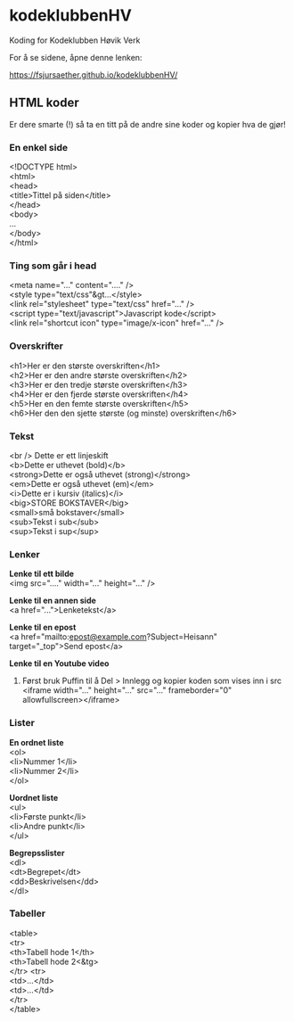 # kodeklubbenHV
Koding for Kodeklubben Høvik Verk

For å se sidene, åpne denne lenken:

https://fsjursaether.github.io/kodeklubbenHV/

## HTML koder
Er dere smarte (!) så ta en titt på de andre sine koder og kopier hva de gjør!

### En enkel side
&lt;!DOCTYPE html&gt;  
&lt;html&gt;  
  &lt;head&gt;  
  &lt;title&gt;Tittel på siden&lt;/title&gt;  
  &lt;/head&gt;  
  &lt;body&gt;  
  ...  
  &lt;/body&gt;  
&lt;/html&gt;  

### Ting som går i head
&lt;meta name="..." content="...." /&gt;  
&lt;style type="text/css"&gt...&lt;/style&gt;  
&lt;link rel="stylesheet" type="text/css" href="..." /&gt;  
&lt;script type="text/javascript"&gt;Javascript kode&lt;/script&gt;  
&lt;link rel="shortcut icon" type="image/x-icon" href="..." /&gt;  

### Overskrifter
  &lt;h1&gt;Her er den største overskriften&lt;/h1&gt;  
  &lt;h2&gt;Her er den andre største overskriften&lt;/h2&gt;  
  &lt;h3&gt;Her er den tredje største overskriften&lt;/h3&gt;  
  &lt;h4&gt;Her er den fjerde største overskriften&lt;/h4&gt;  
  &lt;h5&gt;Her en den femte største overskriften&lt;/h5&gt;  
  &lt;h6&gt;Her den den sjette største (og minste) overskriften&lt;/h6&gt;  

### Tekst
  &lt;br /&gt; Dette er ett linjeskift   
  &lt;b&gt;Dette er uthevet (bold)&lt;/b&gt;  
  &lt;strong&gt;Dette er også uthevet (strong)&lt;/strong&gt;  
  &lt;em&gt;Dette er også uthevet (em)&lt;/em&gt;  
  &lt;i&gt;Dette er i kursiv (italics)&lt;/i&gt;  
  &lt;big&gt;STORE BOKSTAVER&lt;/big&gt;  
  &lt;small&gt;små bokstaver&lt;/small&gt;  
  &lt;sub&gt;Tekst i sub&lt;/sub&gt;  
  &lt;sup&gt;Tekst i sup&lt;/sup&gt;  

### Lenker
**Lenke til ett bilde**  
&lt;img src="...." width="..." height="..." /&gt;  

**Lenke til en annen side**  
&lt;a href="..."&gt;Lenketekst&lt;/a&gt;  

**Lenke til en epost**  
&lt;a href="mailto:epost@example.com?Subject=Heisann" target="_top"&gt;Send epost&lt;/a&gt;  

**Lenke til en Youtube video**  
1. Først bruk Puffin til å Del > Innlegg og kopier koden som vises inn i src  
&lt;iframe width="..." height="..." src="..." frameborder="0" allowfullscreen&gt;&lt;/iframe&gt;  

### Lister
**En ordnet liste**  
&lt;ol&gt;  
  &lt;li&gt;Nummer 1&lt;/li&gt;  
  &lt;li&gt;Nummer 2&lt;/li&gt;  
&lt;/ol&gt;  

**Uordnet liste**  
&lt;ul&gt;  
  &lt;li&gt;Første punkt&lt;/li&gt;  
  &lt;li&gt;Andre punkt&lt;/li&gt;  
&lt;/ul&gt;  

**Begrepsslister**  
&lt;dl&gt;  
  &lt;dt&gt;Begrepet&lt;/dt&gt;  
  &lt;dd&gt;Beskrivelsen&lt;/dd&gt;  
&lt;/dl&gt;  

### Tabeller
&lt;table&gt;  
&lt;tr&gt;  
&lt;th&gt;Tabell hode 1&lt;/th&gt;  
&lt;th&gt;Tabell hode 2&lt;&tg&gt;  
&lt;/tr&gt;
&lt;tr&gt;  
&lt;td&gt;...&lt;/td&gt;  
&lt;td&gt;...&lt;/td&gt;  
&lt;/tr&gt;  
&lt;/table&gt;  
